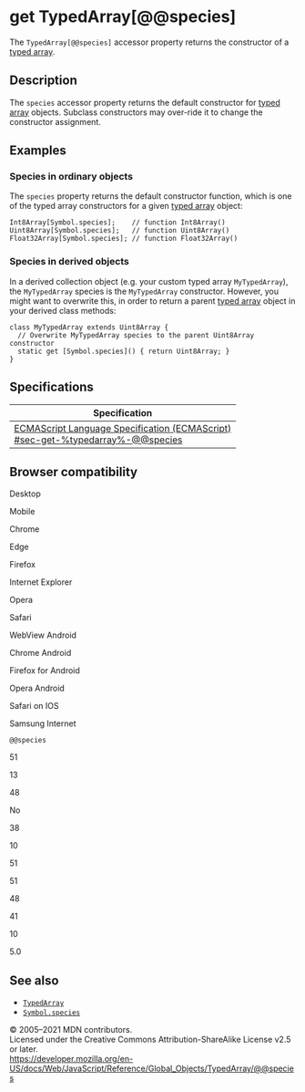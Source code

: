get TypedArray\[@@species\]
===========================

The `TypedArray[@@species]` accessor property returns the constructor of a [typed array](../typedarray#typedarray_objects).

Description
-----------

The `species` accessor property returns the default constructor for [typed array](../typedarray#typedarray_objects) objects. Subclass constructors may over-ride it to change the constructor assignment.

Examples
--------

### Species in ordinary objects

The `species` property returns the default constructor function, which is one of the typed array constructors for a given [typed array](../typedarray#typedarray_objects) object:

    Int8Array[Symbol.species];    // function Int8Array()
    Uint8Array[Symbol.species];   // function Uint8Array()
    Float32Array[Symbol.species]; // function Float32Array()

### Species in derived objects

In a derived collection object (e.g. your custom typed array `MyTypedArray`), the `MyTypedArray` species is the `MyTypedArray` constructor. However, you might want to overwrite this, in order to return a parent [typed array](../typedarray#typedarray_objects) object in your derived class methods:

    class MyTypedArray extends Uint8Array {
      // Overwrite MyTypedArray species to the parent Uint8Array constructor
      static get [Symbol.species]() { return Uint8Array; }
    }

Specifications
--------------

<table><thead><tr class="header"><th>Specification</th></tr></thead><tbody><tr class="odd"><td><a href="#">ECMAScript Language Specification (ECMAScript)<br />
<span class="small">#sec-get-%typedarray%-@@species</span></a></td></tr></tbody></table>

Browser compatibility
---------------------

Desktop

Mobile

Chrome

Edge

Firefox

Internet Explorer

Opera

Safari

WebView Android

Chrome Android

Firefox for Android

Opera Android

Safari on IOS

Samsung Internet

`@@species`

51

13

48

No

38

10

51

51

48

41

10

5.0

See also
--------

-   [`TypedArray`](../typedarray)
-   [`Symbol.species`](../symbol/species)

© 2005–2021 MDN contributors.  
Licensed under the Creative Commons Attribution-ShareAlike License v2.5 or later.  
<a href="https://developer.mozilla.org/en-US/docs/Web/JavaScript/Reference/Global_Objects/TypedArray/@@species" class="_attribution-link">https://developer.mozilla.org/en-US/docs/Web/JavaScript/Reference/Global_Objects/TypedArray/@@species</a>
